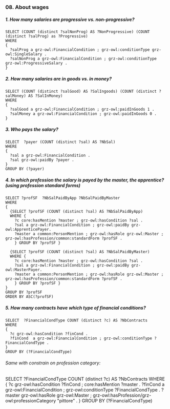 ### 08. About wages

##### 1. How many salaries are progressive vs. non-progressive?
```sparql
SELECT (COUNT (distinct ?salNonProg) AS ?NonProgressive) (COUNT (distinct ?salProg) as ?Progressive)
WHERE 
{
  ?salProg a grz-owl:FinancialCondition ; grz-owl:conditionType grz-owl:SingleSalary .
  ?salNonProg a grz-owl:FinancialCondition ; grz-owl:conditionType grz-owl:ProgressiveSalary .
}
```

##### 2. How many salaries are in goods vs. in money?
```sparql
SELECT (COUNT (distinct ?salGood) AS ?SalIngoods) (COUNT (distinct ?salMoney) AS ?SalInMoney)
WHERE 
{
  ?salGood a grz-owl:FinancialCondition ; grz-owl:paidInGoods 1 . 
  ?salMoney a grz-owl:FinancialCondition ; grz-owl:paidInGoods 0 . 
}
```

##### 3. Who pays the salary?
```sparql
SELECT  ?payer (COUNT (distinct ?sal) AS ?NbSal)
WHERE 
{
  ?sal a grz-owl:FinancialCondition .
  ?sal grz-owl:paidBy ?payer .
}
GROUP BY (?payer)
```

##### 4. In which profession the salary is payed by the master, the apprentice? (using profession standard forms)
```sparql
SELECT ?profSF  ?NbSalPaidByApp ?NbSalPaidByMaster
WHERE
{
  {SELECT ?profSF (COUNT (distinct ?sal) AS ?NbSalPaidByApp) 
  WHERE {
    ?c core:hasMention ?master ; grz-owl:hasCondition ?sal .
    ?sal a grz-owl:FinancialCondition ; grz-owl:paidBy grz-owl:ApprenticePayer.
    ?master a common:PersonMention ; grz-owl:hasRole grz-owl:Master ; grz-owl:hasProfession/common:standardForm ?profSF .
    } GROUP BY ?profSF }

  {SELECT ?profSF (COUNT (distinct ?sal) AS ?NbSalPaidByMaster) 
  WHERE {
    ?c core:hasMention ?master ; grz-owl:hasCondition ?sal .
    ?sal a grz-owl:FinancialCondition ; grz-owl:paidBy grz-owl:MasterPayer.
    ?master a common:PersonMention ; grz-owl:hasRole grz-owl:Master ; grz-owl:hasProfession/common:standardForm ?profSF .
    } GROUP BY ?profSF }
}
GROUP BY ?profSF
ORDER BY ASC(?profSF)
```

##### 5. How many contracts have which type of financial conditions?
```sparql
SELECT  ?FinancialCondType COUNT (distinct ?c) AS ?NbContracts
WHERE 
{
  ?c grz-owl:hasCondition ?finCond .
  ?finCond  a grz-owl:FinancialCondition ; grz-owl:conditionType ?FinancialCondType .
}
GROUP BY (?FinancialCondType)
```

###### Same with constrain on profession category:
SELECT  ?FinancialCondType COUNT (distinct ?c) AS ?NbContracts
WHERE 
{
  ?c grz-owl:hasCondition ?finCond ; core:hasMention ?master .
  ?finCond  a grz-owl:FinancialCondition ; grz-owl:conditionType ?FinancialCondType .
  ?master grz-owl:hasRole grz-owl:Master ; grz-owl:hasProfession/grz-owl:professionCategory  "pittore" .
}
GROUP BY (?FinancialCondType)
